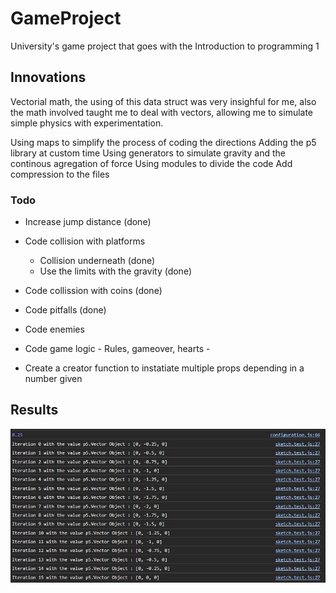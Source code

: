# GameProject

University's game project that goes with the Introduction to programming 1

## Innovations

Vectorial math, the using of this data struct was very insighful for me, also the math involved taught me to deal with vectors, allowing me to simulate simple physics with experimentation.

Using maps to simplify the process of coding the directions
Adding the p5 library at custom time
Using generators to simulate gravity and the continous agregation of force
Using modules to divide the code
Add compression to the files

### Todo

- Increase jump distance (done)
- Code collision with platforms
  - Collision underneath (done)
  - Use the limits with the gravity (done)
- Code collission with coins (done)
- Code pitfalls (done)
- Code enemies
- Code game logic - Rules, gameover, hearts -

- Create a creator function to instatiate multiple props depending in a number given

## Results

<img src="./docs/generator_imp.jpg">
